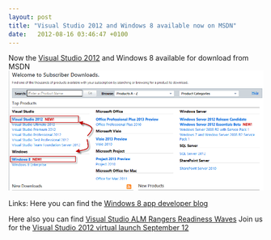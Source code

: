 ```yaml
---
layout: post
title: "Visual Studio 2012 and Windows 8 available now on MSDN"
date:   2012-08-16 03:46:47 +0100
---
```


Now the [Visual Studio 2012](http://www.microsoft.com/visualstudio/11/en-us "Visual Studio 2012")
and Windows 8 available for download from MSDN
[![](/assets/img/2012/08/visual-studio-2012-on-msdn-subscription.png?w=300 "Visual Studio 2012 on MSDN Subscription")](/assets/img/2012/08/visual-studio-2012-on-msdn-subscription.png)

Links: Here you can find the [Windows 8 app developer blog](http://blogs.msdn.com/b/windowsappdev/?ocid=soc-n-eg-elite--MRadwan "Windows 8 app developer blog")

Here also you can find [Visual Studio ALM Rangers Readiness Waves](http://blogs.msdn.com/b/willy-peter_schaub/archive/2012/08/15/cowabunga-visual-studio-alm-rangers-readiness-gig-goes-rtm.aspx?ocid=soc-n-eg-elite--MRadwan "Visual Studio ALM Rangers Readiness")
Join us for the [Visual Studio 2012 virtual launch September
12 ](http://www.visualstudiolaunch.com/vs2012vle/splash "Visual Studio 2012 virtual launch September 12 ")


